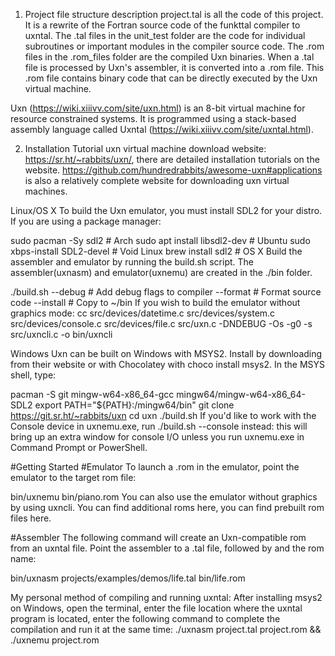1. Project file structure description
project.tal is all the code of this project. It is a rewrite of the Fortran source code of the funkttal compiler to uxntal.
The .tal files in the unit_test folder are the code for individual subroutines or important modules in the compiler source code.
The .rom files in the .rom_files folder are the compiled Uxn binaries. When a .tal file is processed by Uxn's assembler, it is converted into a .rom file. This .rom file contains binary code that can be directly executed by the Uxn virtual machine.

Uxn (https://wiki.xiiivv.com/site/uxn.html) is an 8-bit virtual machine for resource constrained systems. It is programmed using a stack-based assembly language called Uxntal (https://wiki.xiiivv.com/site/uxntal.html).

2. Installation Tutorial
uxn virtual machine download website: https://sr.ht/~rabbits/uxn/, there are detailed installation tutorials on the website.
https://github.com/hundredrabbits/awesome-uxn#applications is also a relatively complete website for downloading uxn virtual machines.

Linux/OS X
To build the Uxn emulator, you must install SDL2 for your distro. If you are using a package manager:

sudo pacman -Sy sdl2             # Arch
sudo apt install libsdl2-dev     # Ubuntu
sudo xbps-install SDL2-devel     # Void Linux
brew install sdl2                # OS X
Build the assembler and emulator by running the build.sh script. The assembler(uxnasm) and emulator(uxnemu) are created in the ./bin folder.

./build.sh 
	--debug # Add debug flags to compiler
	--format # Format source code
	--install # Copy to ~/bin
If you wish to build the emulator without graphics mode:
cc src/devices/datetime.c src/devices/system.c src/devices/console.c src/devices/file.c src/uxn.c -DNDEBUG -Os -g0 -s src/uxncli.c -o bin/uxncli

Windows
Uxn can be built on Windows with MSYS2. Install by downloading from their website or with Chocolatey with choco install msys2. In the MSYS shell, type:

pacman -S git mingw-w64-x86_64-gcc mingw64/mingw-w64-x86_64-SDL2
export PATH="${PATH}:/mingw64/bin"
git clone https://git.sr.ht/~rabbits/uxn
cd uxn
./build.sh
If you'd like to work with the Console device in uxnemu.exe, run ./build.sh --console instead: this will bring up an extra window for console I/O unless you run uxnemu.exe in Command Prompt or PowerShell.

#Getting Started
#Emulator
To launch a .rom in the emulator, point the emulator to the target rom file:

bin/uxnemu bin/piano.rom
You can also use the emulator without graphics by using uxncli. You can find additional roms here, you can find prebuilt rom files here.

#Assembler
The following command will create an Uxn-compatible rom from an uxntal file. Point the assembler to a .tal file, followed by and the rom name:

bin/uxnasm projects/examples/demos/life.tal bin/life.rom

My personal method of compiling and running uxntal:
After installing msys2 on Windows, open the terminal, enter the file location where the uxntal program is located, enter the following command to complete the compilation and run it at the same time:
./uxnasm project.tal project.rom && ./uxnemu project.rom
